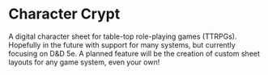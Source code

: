 # Character Crypt
A digital character sheet for table-top role-playing games (TTRPGs).
Hopefully in the future with support for many systems, but currently focusing on D&D 5e. A planned feature will be the creation of custom sheet layouts for any game system, even your own!